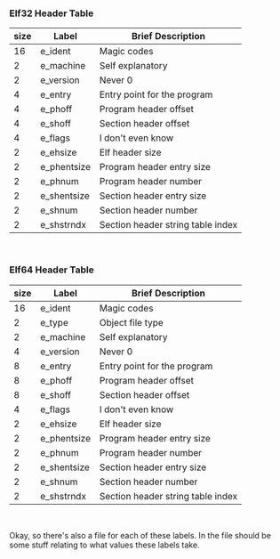 
### Elf32 Header Table

|size |Label      |Brief Description                |
|-----|-----------|---------------------------------|
|16   |e_ident    |Magic codes                      |
|2    |e_machine  |Self explanatory                 |
|2    |e_version  |Never 0                          |
|4    |e_entry    |Entry point for the program      |
|4    |e_phoff    |Program header offset            |
|4    |e_shoff    |Section header offset            |
|4    |e_flags    |I don't even know                |
|2    |e_ehsize   |Elf header size                  |
|2    |e_phentsize|Program header entry size        |
|2    |e_phnum    |Program header number            |
|2    |e_shentsize|Section header entry size        |
|2    |e_shnum    |Section header number            |
|2    |e_shstrndx |Section header string table index|

<br>

### Elf64 Header Table

|size |Label      |Brief Description                |
|-----|-----------|---------------------------------|
|16   |e_ident    |Magic codes                      |
|2    |e_type     |Object file type                 |
|2    |e_machine  |Self explanatory                 |
|4    |e_version  |Never 0                          |
|8    |e_entry    |Entry point for the program      |
|8    |e_phoff    |Program header offset            |
|8    |e_shoff    |Section header offset            |
|4    |e_flags    |I don't even know                |
|2    |e_ehsize   |Elf header size                  |
|2    |e_phentsize|Program header entry size        |
|2    |e_phnum    |Program header number            |
|2    |e_shentsize|Section header entry size        |
|2    |e_shnum    |Section header number            |
|2    |e_shstrndx |Section header string table index|

<br>

Okay, so there's also a file for each of these labels. 
In the file should be some stuff relating to what values these labels take.
